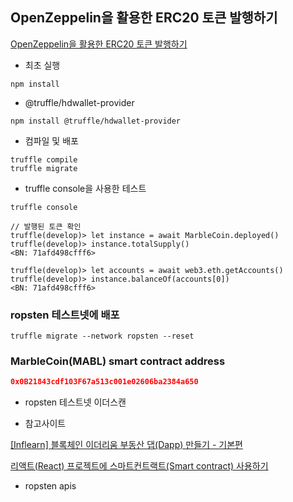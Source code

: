 ## OpenZeppelin을 활용한 ERC20 토큰 발행하기

[OpenZeppelin을 활용한 ERC20 토큰 발행하기](https://medium.com/@yangga0070/openzeppelin%EC%9D%84-%ED%99%9C%EC%9A%A9%ED%95%9C-erc20-%ED%86%A0%ED%81%B0-%EB%B0%9C%ED%96%89%ED%95%98%EA%B8%B0-68a143337e50)

- 최초 실행
```
npm install
```

- @truffle/hdwallet-provider

```
npm install @truffle/hdwallet-provider
```

- 컴파일 및 배포

```
truffle compile
truffle migrate
```

- truffle console을 사용한 테스트

```
truffle console

// 발행된 토큰 확인
truffle(develop)> let instance = await MarbleCoin.deployed()
truffle(develop)> instance.totalSupply()
<BN: 71afd498cfff6>

truffle(develop)> let accounts = await web3.eth.getAccounts()
truffle(develop)> instance.balanceOf(accounts[0])
<BN: 71afd498cfff6>
```

### ropsten 테스트넷에 배포

```
truffle migrate --network ropsten --reset
```

### MarbleCoin(MABL) smart contract address

```json
0x0B21843cdf103F67a513c001e02606ba2384a650
```

- ropsten 테스트넷 이더스캔

    [](https://ropsten.etherscan.io/)

- 참고사이트

[[Inflearn] 블록체인 이더리움 부동산 댑(Dapp) 만들기 - 기본편](https://coding-dahee.tistory.com/90)

[리액트(React) 프로젝트에 스마트컨트랙트(Smart contract) 사용하기](https://medium.com/@han7096/create-react-app-%ED%94%84%EB%A1%9C%EC%A0%9D%ED%8A%B8%EC%97%90-%EC%8A%A4%EB%A7%88%ED%8A%B8%EC%BB%A8%ED%8A%B8%EB%9E%99%ED%8A%B8-smart-contract-%EC%82%AC%EC%9A%A9%ED%95%98%EA%B8%B0-9d2905587985)

- ropsten apis

[](https://ropsten.etherscan.io/apis)